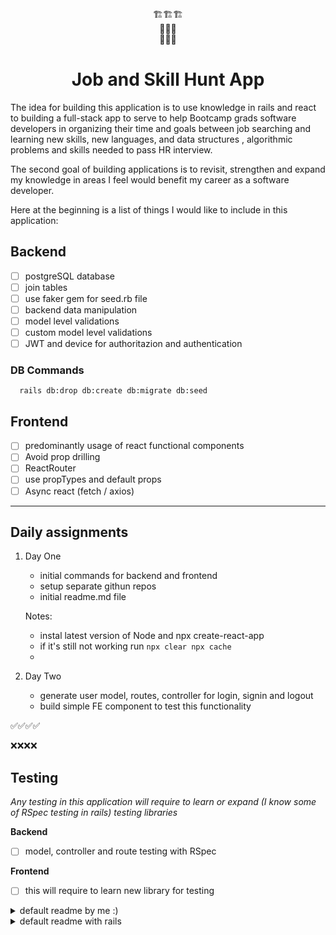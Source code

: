 
<center>🏗️🏗️🏗️ </center>
<center>📖📖📖</center>
<center>🤹🤹🤹</center>

# <center> Job and Skill Hunt App</center>


The idea for building this application is to use knowledge in rails and react to building a full-stack app to serve to help Bootcamp grads software developers in organizing their time and goals between job searching and learning new skills, new languages, and data structures , algorithmic problems and skills needed to pass HR interview. 

The second goal of building applications is to revisit, strengthen and expand my knowledge in areas I feel would benefit my career as a software developer.

Here at the beginning is a list of things I would like to include in this application:
## Backend
- [ ] postgreSQL database
- [ ] join tables
- [ ] use faker gem for seed.rb file
- [ ] backend data manipulation
- [ ] model level validations
- [ ] custom model level validations
- [ ] JWT and device for authoritazion and authentication

### DB Commands
```
  rails db:drop db:create db:migrate db:seed
```




## Frontend

- [ ] predominantly usage of react functional components
- [ ] Avoid prop drilling
- [ ] ReactRouter
- [ ] use propTypes and default props
- [ ] Async react (fetch / axios)

___
## Daily assignments

1. Day One
   - initial commands for backend and frontend
   - setup separate githun repos
   - initial readme.md file
  
   Notes: 
   - instal latest version of Node and npx create-react-app
   - if it's still not working run `npx clear npx cache`
   - 

2. Day Two
   - generate user model, routes, controller for login, signin and logout
   - build simple FE component to test this functionality



✅✅✅✅

❌❌❌❌



## Testing 
*Any testing in this application will require to learn or expand (I know some of RSpec testing in rails) testing libraries*

**Backend**
- [ ] model, controller and route testing with RSpec
  
**Frontend**
- [ ] this will require to learn new library for testing 

<details>

<summary>default readme by me :) </summary>
<h1 align="center">application name</h1> 

![alt](<main pic/gif image link>)
*<p align="center"> main pic or gif </p>*

<p align="center">short intro for application</p>

---
### Table of Content

- [<center> Job and Skill Hunt App</center>](#center-job-and-skill-hunt-appcenter)
  - [Backend](#backend)
    - [DB Commands](#db-commands)
  - [Frontend](#frontend)
  - [Daily assignments](#daily-assignments)
  - [Testing](#testing)
    - [Table of Content](#table-of-content)
  - [Description](#description)
  - [Specification](#specification)
    - [Backend](#backend-1)
      - [Versioning](#versioning)
    - [Front-end](#front-end)
  - [Installation](#installation)
  - [How to use this app](#how-to-use-this-app)
  - [Challanges](#challanges)
  - [Future upgrades](#future-upgrades)
  - [Bugs](#bugs)
  - [Contributions](#contributions)
      - [Code of Conduct](#code-of-conduct)
  - [Credits](#credits)
  - [License](#license)
- [README](#readme)

---

## Description

- general description
- who are te users for this application
- ....
___

## Specification
### Backend
The server side of this application if build with *framework* and *database* as database.



#### Versioning
- Language: `ruby 2.6.1p33`
- Framework: `Rails 6.1.4.1`

<!-- <spam style="color:yellow">*NOTE: This can be checked by running `ruby -v ` and `rails -v ` in root folder of this application.* </spam> 

#### Database

Database used for this application is *postgreSQL*.
<!-- ? if we do not want to over clog our readme.md -->
<details>
<summary>See database schema</summary>

![Database Schema](link to database schema)
*<p align="center"> Database schema </p>*
</details>

### Front-end
Front-end is written in vanilla JavaScript, utilizing JS6 syntax and in an OOP manner utilizing prototypal inheritance.  
___

## Installation
   1. Backend [(github link)](linktogithubrepo "tooltip on hover")

  - fork this repo
  - clone it to your local environment
  - terminal commands to setup backend:
  
  ```
  bundle install 
  rails db:create
  rails db:migrate
  rails db:seed
  rails server
  ```
  <spam style="color:yellow">NOTE: We can check API we are getting from server by navigating to `http://localhost:3000/users` </spam>
 1. Frontend [(github link)](linktogithubrepo "tooltip on hover")

  - fork this repo
  - clone it to your local environment
  - in root terminal run `open index.html`
___   

## How to use this app 

___
## Challanges
 - challange one 
 - challange one
 - challange one
___
## Future upgrades
- [x] Uppgrade one
- [ ] Uppgrade two
- [ ] Uppgrade three
___
## Bugs
1. Bug One
2. Bug Two

Let us know if you find any issues or bugs via email <a href="mailto:zivkovicmilan1987@gmail.com">here</a>.

___
## Contributions

Pull requests are more then welcome [here](linktogithub). This project is intended to be a safe, welcoming space for collaboration, and contributors are expected to folow the [code of conduct](link_to_code_of_conduct). Thank you!!! 🙏🙏🙏

#### Code of Conduct
<details>
<summary>Our Pledge</summary>
In the interest of fostering an open and welcoming environment, we as contributors and maintainers pledge to making participation in our project and our community a harassment-free experience for everyone, regardless of age, body size, disability, ethnicity, gender identity and expression, level of experience, nationality, personal appearance, race, religion, or sexual identity and orientation.

Our Standards
Examples of behavior that contributes to creating a positive environment include:

Using welcoming and inclusive language
Being respectful of differing viewpoints and experiences
Gracefully accepting constructive criticism
Focusing on what is best for the community
Showing empathy towards other community members
Examples of unacceptable behavior by participants include:

The use of sexualized language or imagery and unwelcome sexual attention or advances
Trolling, insulting/derogatory comments, and personal or political attacks
Public or private harassment
Publishing others' private information, such as a physical or electronic address, without explicit permission
Other conduct which could reasonably be considered inappropriate in a professional setting
Our Responsibilities
Project maintainers are responsible for clarifying the standards of acceptable behavior and are expected to take appropriate and fair corrective action in response to any instances of unacceptable behavior.

Project maintainers have the right and responsibility to remove, edit, or reject comments, commits, code, wiki edits, issues, and other contributions that are not aligned to this Code of Conduct, or to ban temporarily or permanently any contributor for other behaviors that they deem inappropriate, threatening, offensive, or harmful.

**Scope**

This Code of Conduct applies both within project spaces and in public spaces when an individual is representing the project or its community. Examples of representing a project or community include using an official project e-mail address, posting via an official social media account, or acting as an appointed representative at an online or offline event. Representation of a project may be further defined and clarified by project maintainers.

**Enforcement**

Instances of abusive, harassing, or otherwise unacceptable behavior may be reported by contacting the project team at <a href="mailto:zivkovicmilan1987@gmail.com">email</a>. All complaints will be reviewed and investigated and will result in a response that is deemed necessary and appropriate to the circumstances. The project team is obligated to maintain confidentiality with regard to the reporter of an incident. Further details of specific enforcement policies may be posted separately.

Project maintainers who do not follow or enforce the Code of Conduct in good faith may face temporary or permanent repercussions as determined by other members of the project's leadership.
</details>

___
## Credits
Great help for this app to see light of the day goes to [name that links to](link). Thank you!
___

##   License
This application is avaiable as open source under the terms of the [MIT License](LICENSE).

<!-- * inline colored elements: -->

<spam style="color:yellow">yellow</spam>
<spam style="color:red">red</spam>
<spam style="color:green">green</spam>
<spam style="color:blue">blue</spam>
<spam style="color:pink">pink</spam>
<spam style="color:orange">orange</spam>

</details>

<details>
<summary>
default readme with rails
</summary>
# README

This README would normally document whatever steps are necessary to get the
application up and running.

Things you may want to cover:

* Ruby version

* System dependencies

* Configuration

* Database creation

* Database initialization

* How to run the test suite

* Services (job queues, cache servers, search engines, etc.)

* Deployment instructions

* ...
</details>



